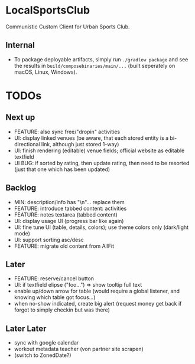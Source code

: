 # LocalSportsClub

Communistic Custom Client for Urban Sports Club.

## Internal

* To package deployable artifacts, simply run `./gradlew package` and see the results
  in `build/composebinaries/main/...` (built seperately on macOS, Linux, Windows).

# TODOs

## Next up

* FEATURE: also sync free/"dropin" activities
* UI: display linked venues (be aware, that each stored entity is a bi-directional link, although just stored 1-way)
* UI: finish rendering (editable) venue fields; official website as editable textfield
* UI BUG: if sorted by rating, then update rating, then need to be resorted (just that one which has been updated)

## Backlog

* MIN: description/info has "\n"... replace them
* FEATURE: introduce tabbed content: activities
* FEATURE: notes textarea (tabbed content)
* UI: display usage UI (progress bar like again)
* UI: fine tune UI (table, details, colors); use theme colors only (dark/light mode)
* UI: support sorting asc/desc
* FEATURE: migrate old content from AllFit

## Later

* FEATURE: reserve/cancel button
* UI: if textfield elipse ("foo...") => show tooltip full text
* enable up/down arrow for table (would require a global listener, and knowing which table got focus...)
* when no-show indicated, create big alert (request money get back if forgot to simply checkin but was there)

## Later Later

* sync with google calendar
* workout metadata teacher (von partner site scrapen)
* (switch to ZonedDate?)
